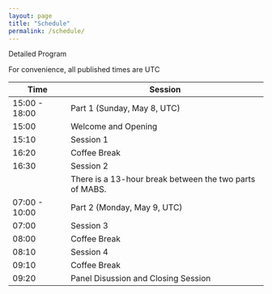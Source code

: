 ```yaml
---
layout: page
title: "Schedule"
permalink: /schedule/
---
```


Detailed Program

For convenience, all published times are UTC

| Time | Session |
|-|-|
| 15:00 - 18:00 | Part 1 (Sunday, May 8, UTC) |
| 15:00 | Welcome and Opening |
| 15:10 | Session 1 |
| 16:20 | Coffee Break |
| 16:30 | Session 2 |
| | There is a 13-hour break between the two parts of MABS. |
| 07:00 - 10:00 | Part 2 (Monday, May 9, UTC) |
| 07:00 | Session 3 |
| 08:00 | Coffee Break |
| 08:10 | Session 4 |
| 09:10 | Coffee Break |
| 09:20 | Panel Disussion and Closing Session |
